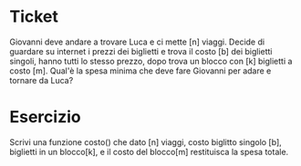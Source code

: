 # Ticket

Giovanni deve andare a trovare Luca e ci mette [n] viaggi. Decide di guardare su internet i prezzi dei biglietti e trova il costo [b] dei biglietti singoli, hanno tutti lo stesso prezzo, dopo trova un blocco con [k] biglietti a costo [m]. Qual'è la spesa minima che deve fare Giovanni per adare e tornare da Luca?

# Esercizio
Scrivi una funzione costo() che dato [n] viaggi, costo biglitto singolo [b], biglietti in un blocco[k], e il costo del blocco[m] restituisca la spesa totale.